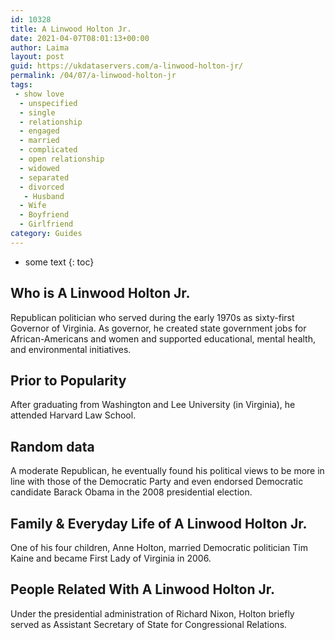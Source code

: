 ```yaml
---
id: 10328
title: A Linwood Holton Jr.
date: 2021-04-07T08:01:13+00:00
author: Laima
layout: post
guid: https://ukdataservers.com/a-linwood-holton-jr/
permalink: /04/07/a-linwood-holton-jr
tags:
 - show love
  - unspecified
  - single
  - relationship
  - engaged
  - married
  - complicated
  - open relationship
  - widowed
  - separated
  - divorced
   - Husband
  - Wife
  - Boyfriend
  - Girlfriend
category: Guides
---
```


* some text
{: toc}


## Who is A Linwood Holton Jr.
                  
                  
                  
Republican politician who served during the early 1970s as sixty-first Governor of Virginia. As governor, he created state government jobs for African-Americans and women and supported educational, mental health, and environmental initiatives.
                  
              
            
              
            
                
                
                
## Prior to Popularity
                  
                  
                  
After graduating from Washington and Lee University (in Virginia), he attended Harvard Law School.
                  
              
            
              
            
                
                
                
## Random data
                  
                  
                  
A moderate Republican, he eventually found his political views to be more in line with those of the Democratic Party and even endorsed Democratic candidate Barack Obama in the 2008 presidential election.
                  
              
            
              
            
                
                
                
## Family & Everyday Life of A Linwood Holton Jr.
                  
                  
                  
One of his four children, Anne Holton, married Democratic politician Tim Kaine and became First Lady of Virginia in 2006.
                  
              
            
              
            
                
                
                
## People Related With A Linwood Holton Jr.
                  
                  
                  
Under the presidential administration of Richard Nixon, Holton briefly served as Assistant Secretary of State for Congressional Relations.
                  
              
            
              
            
                
              
            
              
              
            
            
              
            
          
          
          